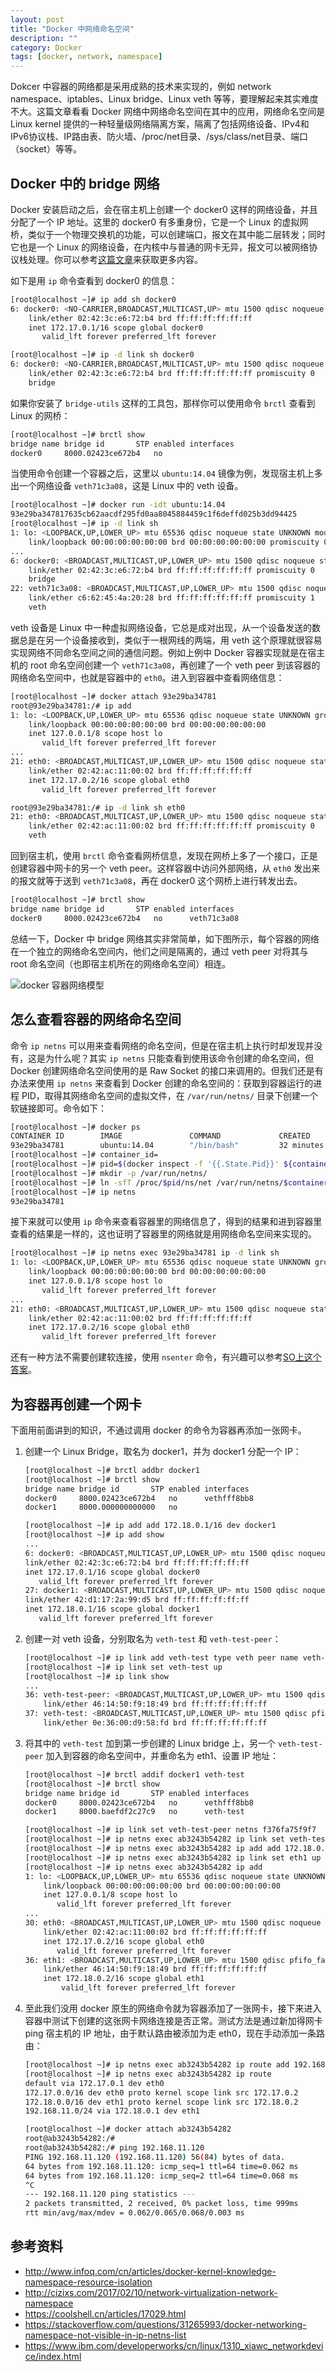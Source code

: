```yaml
---
layout: post
title: "Docker 中网络命名空间"
description: ""
category: Docker
tags: [docker, network, namespace]
---
```


Dokcer 中容器的网络都是采用成熟的技术来实现的，例如 network namespace、iptables、Linux bridge、Linux veth 等等，要理解起来其实难度不大。这篇文章看看 Docker 网络中网络命名空间在其中的应用，网络命名空间是 Linux kernel 提供的一种轻量级网络隔离方案，隔离了包括网络设备、IPv4和IPv6协议栈、IP路由表、防火墙、/proc/net目录、/sys/class/net目录、端口（socket）等等。

## Docker 中的 bridge 网络

Docker 安装启动之后，会在宿主机上创建一个 docker0 这样的网络设备，并且分配了一个 IP 地址。这里的 docker0 有多重身份，它是一个 Linux 的虚拟网桥，类似于一个物理交换机的功能，可以创建端口，报文在其中能二层转发；同时它也是一个 Linux 的网络设备，在内核中与普通的网卡无异，报文可以被网络协议栈处理。你可以参考[这篇文章](http://tonybai.com/2016/01/15/understanding-container-networking-on-single-host/)来获取更多内容。

如下是用 `ip` 命令查看到 docker0 的信息：

``` bash
[root@localhost ~]# ip add sh docker0
6: docker0: <NO-CARRIER,BROADCAST,MULTICAST,UP> mtu 1500 qdisc noqueue state DOWN
    link/ether 02:42:3c:e6:72:b4 brd ff:ff:ff:ff:ff:ff
    inet 172.17.0.1/16 scope global docker0
       valid_lft forever preferred_lft forever

[root@localhost ~]# ip -d link sh docker0
6: docker0: <NO-CARRIER,BROADCAST,MULTICAST,UP> mtu 1500 qdisc noqueue state DOWN mode DEFAULT
    link/ether 02:42:3c:e6:72:b4 brd ff:ff:ff:ff:ff:ff promiscuity 0
    bridge
```

如果你安装了 `bridge-utils`  这样的工具包，那样你可以使用命令 `brctl` 查看到 Linux 的网桥：

``` bash
[root@localhost ~]# brctl show
bridge name	bridge id		STP enabled	interfaces
docker0		8000.02423ce672b4	no		
```

当使用命令创建一个容器之后，这里以 `ubuntu:14.04` 镜像为例，发现宿主机上多出一个网络设备 `veth71c3a08`，这是 Linux 中的 veth 设备。

``` bash
[root@localhost ~]# docker run -idt ubuntu:14.04
93e29ba347817635cb62aacdf295fd0aa8045884459c1f6deffd025b3dd94425
[root@localhost ~]# ip -d link sh
1: lo: <LOOPBACK,UP,LOWER_UP> mtu 65536 qdisc noqueue state UNKNOWN mode DEFAULT
    link/loopback 00:00:00:00:00:00 brd 00:00:00:00:00:00 promiscuity 0
...
6: docker0: <BROADCAST,MULTICAST,UP,LOWER_UP> mtu 1500 qdisc noqueue state UP mode DEFAULT
    link/ether 02:42:3c:e6:72:b4 brd ff:ff:ff:ff:ff:ff promiscuity 0
    bridge
22: veth71c3a08: <BROADCAST,MULTICAST,UP,LOWER_UP> mtu 1500 qdisc noqueue master docker0 state UP mode DEFAULT
    link/ether c6:62:45:4a:20:28 brd ff:ff:ff:ff:ff:ff promiscuity 1
    veth
```

veth 设备是 Linux 中一种虚拟网络设备，它总是成对出现，从一个设备发送的数据总是在另一个设备接收到，类似于一根网线的两端，用 veth 这个原理就很容易实现网络不同命名空间之间的通信问题。例如上例中 Docker 容器实现就是在宿主机的 root 命名空间创建一个 `veth71c3a08`，再创建了一个 veth peer 到该容器的网络命名空间中，也就是容器中的 `eth0`。进入到容器中查看网络信息：

``` bash
[root@localhost ~]# docker attach 93e29ba34781
root@93e29ba34781:/# ip add
1: lo: <LOOPBACK,UP,LOWER_UP> mtu 65536 qdisc noqueue state UNKNOWN group default
    link/loopback 00:00:00:00:00:00 brd 00:00:00:00:00:00
    inet 127.0.0.1/8 scope host lo
       valid_lft forever preferred_lft forever
...
21: eth0: <BROADCAST,MULTICAST,UP,LOWER_UP> mtu 1500 qdisc noqueue state UP group default
    link/ether 02:42:ac:11:00:02 brd ff:ff:ff:ff:ff:ff
    inet 172.17.0.2/16 scope global eth0
       valid_lft forever preferred_lft forever

root@93e29ba34781:/# ip -d link sh eth0
21: eth0: <BROADCAST,MULTICAST,UP,LOWER_UP> mtu 1500 qdisc noqueue state UP mode DEFAULT group default
    link/ether 02:42:ac:11:00:02 brd ff:ff:ff:ff:ff:ff promiscuity 0
    veth
```

回到宿主机，使用 `brctl` 命令查看网桥信息，发现在网桥上多了一个接口，正是创建容器中网卡的另一个 veth peer。这样容器中访问外部网络，从 `eth0` 发出来的报文就等于送到 `veth71c3a08`，再在 docker0 这个网桥上进行转发出去。

``` bash
[root@localhost ~]# brctl show
bridge name	bridge id		STP enabled	interfaces
docker0		8000.02423ce672b4	no		veth71c3a08
```

总结一下，Docker 中 bridge 网络其实非常简单，如下图所示，每个容器的网络在一个独立的网络命名空间内，他们之间是隔离的，通过 veth peer 对将其与 root 命名空间（也即宿主机所在的网络命名空间）相连。

![docker 容器网络模型](../../../images/201710/20171005-01.png)

## 怎么查看容器的网络命名空间

命令 `ip netns` 可以用来查看网络的命名空间，但是在宿主机上执行时却发现并没有，这是为什么呢？其实 `ip netns` 只能查看到使用该命令创建的命名空间，但 Docker 创建网络命名空间使用的是 Raw Socket 的接口来调用的。但我们还是有办法来使用 `ip netns` 来查看到 Docker 创建的命名空间的：获取到容器运行的进程 PID，取得其网络命名空间的虚拟文件，在 `/var/run/netns/` 目录下创建一个软链接即可。命令如下：

``` bash
[root@localhost ~]# docker ps
CONTAINER ID        IMAGE               COMMAND             CREATED             STATUS              PORTS               NAMES
93e29ba34781        ubuntu:14.04        "/bin/bash"         32 minutes ago      Up 32 minutes                           sad_northcutt
[root@localhost ~]# container_id=
[root@localhost ~]# pid=$(docker inspect -f '{{.State.Pid}}' ${container_id})
[root@localhost ~]# mkdir -p /var/run/netns/
[root@localhost ~]# ln -sfT /proc/$pid/ns/net /var/run/netns/$container_id
[root@localhost ~]# ip netns
93e29ba34781
```

接下来就可以使用 `ip` 命令来查看容器里的网络信息了，得到的结果和进到容器里查看的结果是一样的，这也证明了容器里的网络就是用网络命名空间来实现的。

``` bash
[root@localhost ~]# ip netns exec 93e29ba34781 ip -d link sh
1: lo: <LOOPBACK,UP,LOWER_UP> mtu 65536 qdisc noqueue state UNKNOWN group default
    link/loopback 00:00:00:00:00:00 brd 00:00:00:00:00:00
    inet 127.0.0.1/8 scope host lo
       valid_lft forever preferred_lft forever
...
21: eth0: <BROADCAST,MULTICAST,UP,LOWER_UP> mtu 1500 qdisc noqueue state UP group default
    link/ether 02:42:ac:11:00:02 brd ff:ff:ff:ff:ff:ff
    inet 172.17.0.2/16 scope global eth0
       valid_lft forever preferred_lft forever
```

还有一种方法不需要创建软连接，使用 `nsenter` 命令，有兴趣可以参考[SO上这个答案](https://stackoverflow.com/questions/31265993/docker-networking-namespace-not-visible-in-ip-netns-list)。

## 为容器再创建一个网卡

下面用前面讲到的知识，不通过调用 docker 的命令为容器再添加一张网卡。

1. 创建一个 Linux Bridge，取名为 docker1，并为 docker1 分配一个 IP：

    ``` bash
    [root@localhost ~]# brctl addbr docker1
    [root@localhost ~]# brctl show
    bridge name	bridge id		STP enabled	interfaces
    docker0		8000.02423ce672b4	no		vethfff8bb8
    docker1		8000.000000000000	no

    [root@localhost ~]# ip add add 172.18.0.1/16 dev docker1
    [root@localhost ~]# ip add show
    ...
    6: docker0: <BROADCAST,MULTICAST,UP,LOWER_UP> mtu 1500 qdisc noqueue state UP
    link/ether 02:42:3c:e6:72:b4 brd ff:ff:ff:ff:ff:ff
    inet 172.17.0.1/16 scope global docker0
       valid_lft forever preferred_lft forever
    27: docker1: <BROADCAST,MULTICAST,UP,LOWER_UP> mtu 1500 qdisc noqueue state UNKNOWN
    link/ether 42:d1:17:2a:99:d5 brd ff:ff:ff:ff:ff:ff
    inet 172.18.0.1/16 scope global docker1
       valid_lft forever preferred_lft forever
    ```

2. 创建一对 veth 设备，分别取名为 `veth-test` 和 `veth-test-peer`：

    ``` bash
    [root@localhost ~]# ip link add veth-test type veth peer name veth-test-peer
    [root@localhost ~]# ip link set veth-test up
    [root@localhost ~]# ip link show
    ...
    36: veth-test-peer: <BROADCAST,MULTICAST,UP,LOWER_UP> mtu 1500 qdisc pfifo_fast state UP mode DEFAULT qlen 1000
        link/ether 46:14:50:f9:18:49 brd ff:ff:ff:ff:ff:ff
    37: veth-test: <BROADCAST,MULTICAST,UP,LOWER_UP> mtu 1500 qdisc pfifo_fast state UP mode DEFAULT qlen 1000
        link/ether 0e:36:00:d9:58:fd brd ff:ff:ff:ff:ff:ff
    ```

3. 将其中的 `veth-test` 加到第一步创建的 Linux bridge 上，另一个 `veth-test-peer` 加入到容器的命名空间中，并重命名为 eth1、设置 IP 地址：

    ``` bash
    [root@localhost ~]# brctl addif docker1 veth-test
    [root@localhost ~]# brctl show
    bridge name	bridge id		STP enabled	interfaces
    docker0		8000.02423ce672b4	no		vethfff8bb8
    docker1		8000.baefdf2c27c9	no		veth-test

    [root@localhost ~]# ip link set veth-test-peer netns f376fa75f9f7
    [root@localhost ~]# ip netns exec ab3243b54282 ip link set veth-test-peer name eth1
    [root@localhost ~]# ip netns exec ab3243b54282 ip add add 172.18.0.2/16 dev eth1
    [root@localhost ~]# ip netns exec ab3243b54282 ip link set eth1 up
    [root@localhost ~]# ip netns exec ab3243b54282 ip add
    1: lo: <LOOPBACK,UP,LOWER_UP> mtu 65536 qdisc noqueue state UNKNOWN
        link/loopback 00:00:00:00:00:00 brd 00:00:00:00:00:00
        inet 127.0.0.1/8 scope host lo
           valid_lft forever preferred_lft forever
    ...
    30: eth0: <BROADCAST,MULTICAST,UP,LOWER_UP> mtu 1500 qdisc noqueue state UP
        link/ether 02:42:ac:11:00:02 brd ff:ff:ff:ff:ff:ff
        inet 172.17.0.2/16 scope global eth0
           valid_lft forever preferred_lft forever
    36: eth1: <BROADCAST,MULTICAST,UP,LOWER_UP> mtu 1500 qdisc pfifo_fast state UP qlen 1000
        link/ether 46:14:50:f9:18:49 brd ff:ff:ff:ff:ff:ff
        inet 172.18.0.2/16 scope global eth1
            valid_lft forever preferred_lft forever
    ```

4. 至此我们没用 docker 原生的网络命令就为容器添加了一张网卡，接下来进入容器中测试下创建的这张网卡网络连接是否正常。测试方法是通过新加得网卡 ping 宿主机的 IP 地址，由于默认路由被添加为走 eth0，现在手动添加一条路由：

    ``` bash
    [root@localhost ~]# ip netns exec ab3243b54282 ip route add 192.168.11.0/24 via 172.18.0.1
    [root@localhost ~]# ip netns exec ab3243b54282 ip route
    default via 172.17.0.1 dev eth0
    172.17.0.0/16 dev eth0 proto kernel scope link src 172.17.0.2
    172.18.0.0/16 dev eth1 proto kernel scope link src 172.18.0.2
    192.168.11.0/24 via 172.18.0.1 dev eth1

    [root@localhost ~]# docker attach ab3243b54282
    root@ab3243b54282:/#
    root@ab3243b54282:/# ping 192.168.11.120
    PING 192.168.11.120 (192.168.11.120) 56(84) bytes of data.
    64 bytes from 192.168.11.120: icmp_seq=1 ttl=64 time=0.062 ms
    64 bytes from 192.168.11.120: icmp_seq=2 ttl=64 time=0.068 ms
    ^C
    --- 192.168.11.120 ping statistics ---
    2 packets transmitted, 2 received, 0% packet loss, time 999ms
    rtt min/avg/max/mdev = 0.062/0.065/0.068/0.003 ms
    ```

## 参考资料

* http://www.infoq.com/cn/articles/docker-kernel-knowledge-namespace-resource-isolation
* http://cizixs.com/2017/02/10/network-virtualization-network-namespace
* https://coolshell.cn/articles/17029.html
* https://stackoverflow.com/questions/31265993/docker-networking-namespace-not-visible-in-ip-netns-list
* https://www.ibm.com/developerworks/cn/linux/1310_xiawc_networkdevice/index.html
